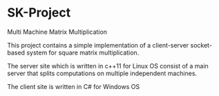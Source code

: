 # SK-Project
Multi Machine Matrix Multiplication

This project contains a simple implementation of a client-server socket-based system for square matrix multiplication.

The server site which is written in c++11 for Linux OS consist of a main server that splits computations on multiple independent machines.

The client site is written in C# for Windows OS
